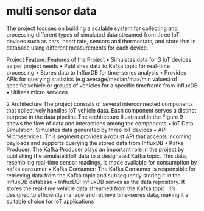 # multi sensor data
 The project focuses on building a scalable system for collecting and processing different types of simulated data streamed from three IoT devices such as cars, heart rate, sensors and thermostats, and store that in database using different measurements for each device.

Project Feature: Features of the Project • Simulates data for 3 IoT devices as per project needs • Publishes data to Kafka topic for real-time processing • Stores data to InfluxDB for time-series analysis • Provides APIs for querying statistics (e.g average/median/max/min values) of specific vehicle or groups of vehicles for a specific timeframe from InfluxDB • Utilizes micro services

2 Architecture The project consists of several interconnected components that collectively handles IoT vehicle data. Each component serves a distinct purpose in the data pipeline.The architecture illustrated in the Figure 9 shows the flow of data and interactions among the components • IoT Data Simulation: Simulates data generated by three IoT devices • API Microservices: This segment provides a robust API that accepts incoming payloads and supports querying the stored data from InfluxDB • Kafka Producer: The Kafka Producer plays an important role in the project by publishing the simulated IoT data to a designated Kafka topic. This data, resembling real-time sensor readings, is made available for consumption by kafka consumer • Kafka Consumer: The Kafka Consumer is responsible for retrieving data from the Kafka topic and subsequently storing it in the InfluxDB database • InfluxDB: InfluxDB serves as the data repository. It stores the real-time vehicle data streamed from the Kafka topic. It’s designed to efficiently manage and retrieve time-series data, making it a suitable choice for IoT applications

